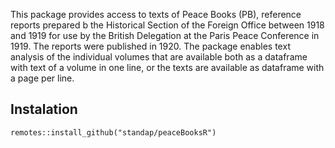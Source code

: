 This package provides access to texts of Peace Books (PB), reference reports prepared b the Historical Section of the Foreign Office between 1918 and 1919 for use by the British Delegation at the Paris Peace Conference in 1919. The reports were published in 1920.
The package enables text analysis of the individual volumes that are available both as a dataframe with text of a volume in one line, or the texts are available as dataframe with a page per line.

<!-- ![Example of page from the 'Authorities' section of the Samoa Volume'](./R/img/samoa_authorities.png) -->

## Instalation
`remotes::install_github("standap/peaceBooksR")`

